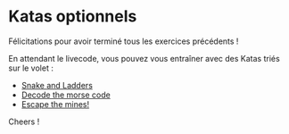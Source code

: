 # Katas optionnels

Félicitations pour avoir terminé tous les exercices précédents !

En attendant le livecode, vous pouvez vous entraîner avec des Katas triés sur le volet :

- [Snake and Ladders](https://www.codewars.com/kata/snakes-and-ladders-1/train/python)
- [Decode the morse code](https://www.codewars.com/kata/decode-the-morse-code/train/python)
- [Escape the mines!](https://www.codewars.com/kata/escape-the-mines/train/python)

Cheers !
